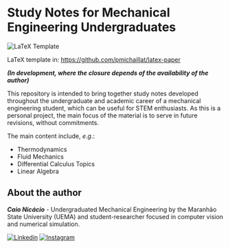 # Study Notes for Mechanical Engineering Undergraduates

![LaTeX Template](https://img.shields.io/badge/latex-%23008080.svg?style=for-the-badge&logo=latex&logoColor=white)

LaTeX template in: https://github.com/pmichaillat/latex-paper

***(In development, where the closure depends of the availability of the author)***

This repository is intended to bring together study notes developed throughout the undergraduate and academic career of a mechanical engineering student, which can be useful for STEM enthusiasts. As this is a personal project, the main focus of the material is to serve in future revisions, without commitments.

The main content include, *e*.*g*.:
* Thermodynamics
* Fluid Mechanics
* Differential Calculus Topics
* Linear Algebra

## About the author
***Caio Nicácio*** - Undergraduated Mechanical Engineering by the Maranhão State University (UEMA) and student-researcher focused in computer vision and numerical simulation.

[![Linkedin](https://img.shields.io/badge/LinkedIn-0077B5?style=for-the-badge&logo=linkedin&logoColor=white)](https://www.linkedin.com/in/caio-m-nicacio)
[![Instagram](https://img.shields.io/badge/Instagram-%23E4405F.svg?style=for-the-badge&logo=Instagram&logoColor=white)](https://www.instagram.com/caio.nicc)

